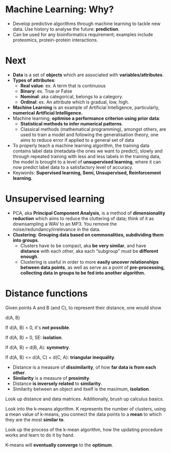 # Machine Learning: Why?

* Develop predictive algorithms through machine learning to tackle new data. Use history to analyse the future: **prediction**.  
* Can be used for any bioinformatics requirement; examples include proteomics, protein-protein interactions.

# Next

* **Data** is a set of **objects** which are associated with **variables/attributes**.   
* **Types of attributes**:  
  * **Real value**: ex. A term that is continuous  
  * **Binary**: ex. True or False  
  * **Nominal**: aka categorical, belongs to a category.  
  * **Ordinal**: ex. An attribute which is gradual, low, high.  
* **Machine Learning** is an example of Artificial Intelligence, particularly, **numerical Artificial Intelligence.**  
* Machine learning; **optimise a performance criterion using prior data**:  
  * **Statistical methods to infer numerical patterns**.  
  * Classical methods (mathematical programming), amongst others, are used to train a model and following the generalisation theory, one aims to reduce error if applied to a general set of data  
* To properly teach a machine learning algorithm, the training data contains label data (metadata-the ones we want to predict), slowly and through repeated training with less and less labels in the training data, the model is brought to a level of **unsupervised learning**, where it can now predict label data to a satisfactory level of accuracy.   
* Keywords: **Supervised learning, Semi, Unsupervised, Reinforcement learning.**

# Unsupervised learning

* PCA, aka **Principal Component Analysis**, is a method of **dimensionality reduction** which aims to reduce the cluttering of data; think of it as downsampling a WAV to an MP3. You remove the noise/redundancy/irrelevance in the data.  
* **Clustering**: **Grouping data based on commonalities, subdividing them into groups**.  
  * Clusters have to be compact, aka **be very similar**, and have **distance** with each other, aka each “subgroup” must be **different enough**.  
  * Clustering is useful in order to more **easily uncover relationships between data points**, as well as serve as a point of **pre-processing, collecting data in groups to be fed into another algorithm.**  
    

# Distance functions

Given points A and B (and C), to represent their distance, one would show

d(A, B)

If  d(A, B) \< 0, it's **not possible**.

If  d(A, B) \= 0, SE: **isolation**.

If  d(A, B) \= d(B, A): **symmetry**.

If d(A, B) \<= d(A, C) \+ d(C, A): **triangular inequality**.

* Distance is a measure of **dissimilarity**, of how **far data is from each other**.   
* **Similarity** is a measure of **proximity**.  
* Distance **is inversely related** to **similarity**.  
* Similarity between an object and itself is the maximum, **isolation**.

Look up distance and data matrices. Additionally, brush up calculus basics. 

Look into the k-means algorithm. K represents the number of clusters, using a mean value of k-means, you connect the data points to a **mean** to which they are the most **similar to**. 

Look up the process of the k-mean algorithm, how the updating procedure works and learn to do it by hand.

K-means will **eventually converge** to the **optimum**.

